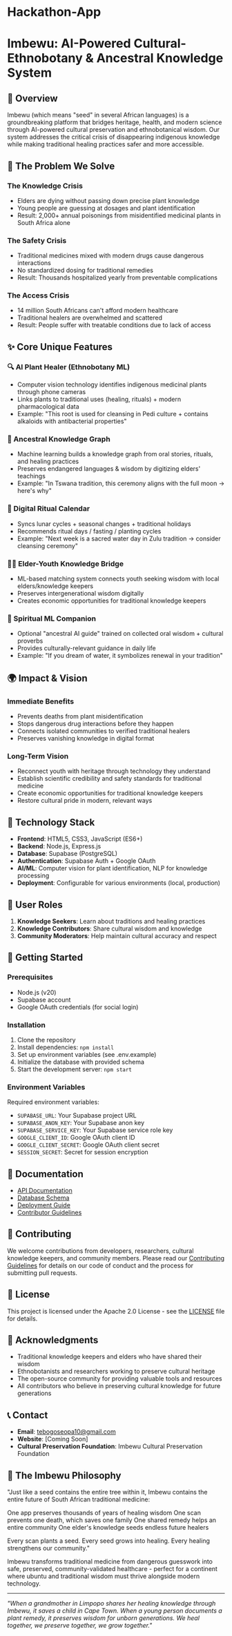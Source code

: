 # Hackathon-App

# Imbewu: AI-Powered Cultural-Ethnobotany & Ancestral Knowledge System

## 🌱 Overview

Imbewu (which means "seed" in several African languages) is a groundbreaking platform that bridges heritage, health, and modern science through AI-powered cultural preservation and ethnobotanical wisdom. Our system addresses the critical crisis of disappearing indigenous knowledge while making traditional healing practices safer and more accessible.

## 🚀 The Problem We Solve

### The Knowledge Crisis
- Elders are dying without passing down precise plant knowledge
- Young people are guessing at dosages and plant identification
- Result: 2,000+ annual poisonings from misidentified medicinal plants in South Africa alone

### The Safety Crisis
- Traditional medicines mixed with modern drugs cause dangerous interactions
- No standardized dosing for traditional remedies
- Result: Thousands hospitalized yearly from preventable complications

### The Access Crisis
- 14 million South Africans can't afford modern healthcare
- Traditional healers are overwhelmed and scattered
- Result: People suffer with treatable conditions due to lack of access

## ✨ Core Unique Features

### 🔍 AI Plant Healer (Ethnobotany ML)
- Computer vision technology identifies indigenous medicinal plants through phone cameras
- Links plants to traditional uses (healing, rituals) + modern pharmacological data
- Example: "This root is used for cleansing in Pedi culture + contains alkaloids with antibacterial properties"

### 🧠 Ancestral Knowledge Graph
- Machine learning builds a knowledge graph from oral stories, rituals, and healing practices
- Preserves endangered languages & wisdom by digitizing elders' teachings
- Example: "In Tswana tradition, this ceremony aligns with the full moon → here's why"

### 📅 Digital Ritual Calendar
- Syncs lunar cycles + seasonal changes + traditional holidays
- Recommends ritual days / fasting / planting cycles
- Example: "Next week is a sacred water day in Zulu tradition → consider cleansing ceremony"

### 👵👦 Elder-Youth Knowledge Bridge
- ML-based matching system connects youth seeking wisdom with local elders/knowledge keepers
- Preserves intergenerational wisdom digitally
- Creates economic opportunities for traditional knowledge keepers

### 💬 Spiritual ML Companion
- Optional "ancestral AI guide" trained on collected oral wisdom + cultural proverbs
- Provides culturally-relevant guidance in daily life
- Example: "If you dream of water, it symbolizes renewal in your tradition"

## 🌍 Impact & Vision

### Immediate Benefits
- Prevents deaths from plant misidentification
- Stops dangerous drug interactions before they happen
- Connects isolated communities to verified traditional healers
- Preserves vanishing knowledge in digital format

### Long-Term Vision
- Reconnect youth with heritage through technology they understand
- Establish scientific credibility and safety standards for traditional medicine
- Create economic opportunities for traditional knowledge keepers
- Restore cultural pride in modern, relevant ways

## 🧩 Technology Stack

- **Frontend**: HTML5, CSS3, JavaScript (ES6+)
- **Backend**: Node.js, Express.js
- **Database**: Supabase (PostgreSQL)
- **Authentication**: Supabase Auth + Google OAuth
- **AI/ML**: Computer vision for plant identification, NLP for knowledge processing
- **Deployment**: Configurable for various environments (local, production)

## 📱 User Roles

1. **Knowledge Seekers**: Learn about traditions and healing practices
2. **Knowledge Contributors**: Share cultural wisdom and knowledge
3. **Community Moderators**: Help maintain cultural accuracy and respect

## 🚀 Getting Started

### Prerequisites
- Node.js (v20)
- Supabase account
- Google OAuth credentials (for social login)

### Installation
1. Clone the repository
2. Install dependencies: `npm install`
3. Set up environment variables (see .env.example)
4. Initialize the database with provided schema
5. Start the development server: `npm start`

### Environment Variables
Required environment variables:
- `SUPABASE_URL`: Your Supabase project URL
- `SUPABASE_ANON_KEY`: Your Supabase anon key
- `SUPABASE_SERVICE_KEY`: Your Supabase service role key
- `GOOGLE_CLIENT_ID`: Google OAuth client ID
- `GOOGLE_CLIENT_SECRET`: Google OAuth client secret
- `SESSION_SECRET`: Secret for session encryption

## 📖 Documentation

- [API Documentation](./docs/API.md)
- [Database Schema](./docs/DATABASE.md)
- [Deployment Guide](./docs/DEPLOYMENT.md)
- [Contributor Guidelines](./docs/CONTRIBUTING.md)

## 🤝 Contributing

We welcome contributions from developers, researchers, cultural knowledge keepers, and community members. Please read our [Contributing Guidelines](./docs/CONTRIBUTING.md) for details on our code of conduct and the process for submitting pull requests.

## 📄 License

This project is licensed under the Apache 2.0 License - see the [LICENSE](LICENSE) file for details.

## 🙏 Acknowledgments

- Traditional knowledge keepers and elders who have shared their wisdom
- Ethnobotanists and researchers working to preserve cultural heritage
- The open-source community for providing valuable tools and resources
- All contributors who believe in preserving cultural knowledge for future generations

## 📞 Contact

- **Email**: tebogoseopa10@gmail.com
- **Website**: [Coming Soon]
- **Cultural Preservation Foundation**: Imbewu Cultural Preservation Foundation

## 🌟 The Imbewu Philosophy

"Just like a seed contains the entire tree within it, Imbewu contains the entire future of South African traditional medicine:

One app preserves thousands of years of healing wisdom
One scan prevents one death, which saves one family
One shared remedy helps an entire community
One elder's knowledge seeds endless future healers

Every scan plants a seed. Every seed grows into healing. Every healing strengthens our community."

Imbewu transforms traditional medicine from dangerous guesswork into safe, preserved, community-validated healthcare - perfect for a continent where ubuntu and traditional wisdom must thrive alongside modern technology.

---

*"When a grandmother in Limpopo shares her healing knowledge through Imbewu, it saves a child in Cape Town. When a young person documents a plant remedy, it preserves wisdom for unborn generations. We heal together, we preserve together, we grow together."*
